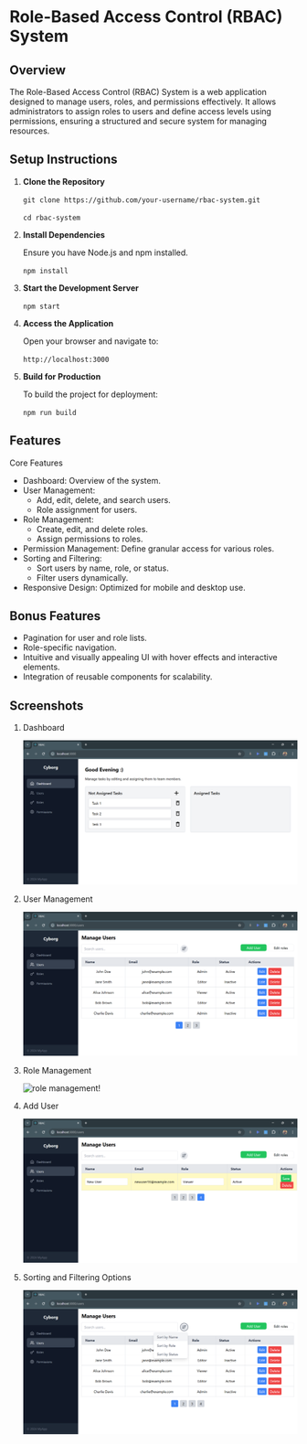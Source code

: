 # Role-Based Access Control (RBAC) System

## Overview

The Role-Based Access Control (RBAC) System is a web application designed to manage users, roles, and permissions effectively. It allows administrators to assign roles to users and define access levels using permissions, ensuring a structured and secure system for managing resources.

## Setup Instructions

1. **Clone the Repository**

   `git clone https://github.com/your-username/rbac-system.git`
   
   `cd rbac-system`
2. **Install Dependencies**
   
   Ensure you have Node.js and npm installed.

   `npm install`
3. **Start the Development Server**
   
   `npm start`
4. **Access the Application**

   Open your browser and navigate to:

   `http://localhost:3000`

5. **Build for Production**
   
   To build the project for deployment:

   `npm run build`

## Features

Core Features

- Dashboard: Overview of the system.
- User Management:
    - Add, edit, delete, and search users.
    - Role assignment for users.
- Role Management:
    - Create, edit, and delete roles.
    - Assign permissions to roles.
- Permission Management: Define granular access for various roles.
- Sorting and Filtering:
    - Sort users by name, role, or status.
    - Filter users dynamically.
- Responsive Design: Optimized for mobile and desktop use.

## Bonus Features
- Pagination for user and role lists.
- Role-specific navigation.
- Intuitive and visually appealing UI with hover effects and interactive elements.
- Integration of reusable components for scalability.

## Screenshots
1. Dashboard
   
   ![dashboard!](/assets/images/Dashboard.png "dashboard")

3. User Management

   ![user management page!](/assets/images/User-management.png "user management")

4. Role Management

   ![role management!](/assets/images/Role-management.png "role management")

5. Add User

   ![add user!](/assets/images/Add-user.png "add user")

6. Sorting and Filtering Options

   ![sorting and filtering!](/assets/images/Sorting-and-filtering.png "San Juan Mountains")
